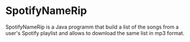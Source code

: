 SpotifyNameRip
==============

SpotifyNameRip is a Java programm that build a list of the songs from a user's Spotify playlist and allows to download the same list in mp3 format.
